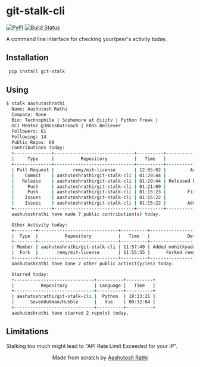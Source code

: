 # git-stalk-cli


[![PyPI](https://img.shields.io/pypi/v/git-stalk.svg)](https://pypi.org/project/git-stalk/)
[![Build Status](https://travis-ci.com/aashutoshrathi/git-stalk-cli.svg?token=x5wHaKpXyy9apivkjrhr&branch=master)](https://travis-ci.com/aashutoshrathi/git-stalk-cli)

A command line interface for checking your/peer's activity today.


## Installation

```sh
 pip install git-stalk
```

## Using

```sh
$ stalk aashutoshrathi
  Name: Aashutosh Rathi
  Company: None
  Bio: Technophile | Sophomore at @iiitv | Python Freak |
  GCI Mentor @JBossOutreach | FOSS Believer
  Followers: 61
  Following: 14
  Public Repos: 69
  Contributions Today:
  +--------------+------------------------------+----------+-------------------------------------+
  |     Type     |          Repository          |   Time   |               Details               |
  +--------------+------------------------------+----------+-------------------------------------+
  | Pull Request |       remy/mit-license       | 12:05:02 |         Added aashutoshrathi        |
  |    Commit    | aashutoshrathi/git-stalk-cli | 01:29:44 |                 None                |
  |   Release    | aashutoshrathi/git-stalk-cli | 01:29:44 | Released binaries for version 1.0.1 |
  |     Push     | aashutoshrathi/git-stalk-cli | 01:21:09 |              Fix Travis             |
  |     Push     | aashutoshrathi/git-stalk-cli | 01:15:23 |        Fixes #3 and Fixes #5        |
  |    Issues    | aashutoshrathi/git-stalk-cli | 01:15:22 |             Fix Timezone            |
  |    Issues    | aashutoshrathi/git-stalk-cli | 01:15:22 |        Add Timestamp support        |
  +--------------+------------------------------+----------+-------------------------------------+
  aashutoshrathi have made 7 public contribution(s) today.

  Other Activity today:
  +--------+------------------------------+----------+-----------------------------------+
  |  Type  |          Repository          |   Time   |              Details              |
  +--------+------------------------------+----------+-----------------------------------+
  | Member | aashutoshrathi/git-stalk-cli | 11:57:49 | Added mohitkyadav as collaborator |
  |  Fork  |       remy/mit-license       | 11:55:55 |      Forked remy/mit-license      |
  +--------+------------------------------+----------+-----------------------------------+
  aashutoshrathi have done 2 other public activit(y/ies) today.

  Starred today:
  +------------------------------+----------+----------+
  |          Repository          | Language |   Time   |
  +------------------------------+----------+----------+
  | aashutoshrathi/git-stalk-cli |  Python  | 18:13:21 |
  |      SevenOutman/Hubble      |   Vue    | 00:32:04 |
  +------------------------------+----------+----------+
  aashutoshrathi have starred 2 repo(s) today.

```

## Limitations

Stalking too much might lead to "API Rate Limit Exceeded for your IP".


<p align="center"> Made from scratch by <a href="https://github.com/aashutoshrathi">Aashutosh Rathi</a> </p>
